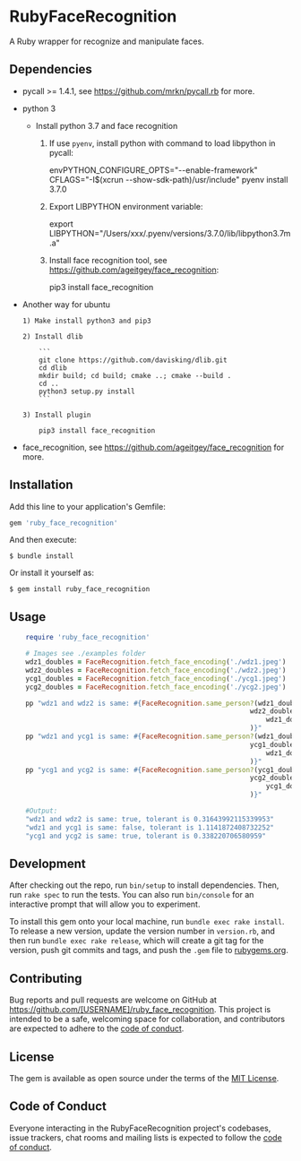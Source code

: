 # RubyFaceRecognition

A Ruby wrapper for recognize and manipulate faces.

## Dependencies

 - pycall >= 1.4.1, see https://github.com/mrkn/pycall.rb for more.

 - python 3
    
   * Install python 3.7 and face recognition

        1) If use `pyenv`, install python with command to load libpython in pycall:

            envPYTHON_CONFIGURE_OPTS="--enable-framework" CFLAGS="-I$(xcrun --show-sdk-path)/usr/include" pyenv install 3.7.0


        2) Export LIBPYTHON environment variable:

            export LIBPYTHON="/Users/xxx/.pyenv/versions/3.7.0/lib/libpython3.7m.a"

        3) Install face recognition tool, see https://github.com/ageitgey/face_recognition:

            pip3 install face_recognition

  * Another way for ubuntu

        1) Make install python3 and pip3

        2) Install dlib

            ```
            git clone https://github.com/davisking/dlib.git
            cd dlib
            mkdir build; cd build; cmake ..; cmake --build .
            cd ..
            python3 setup.py install
            ```

        3) Install plugin

            pip3 install face_recognition

 - face_recognition, see https://github.com/ageitgey/face_recognition for more.

## Installation

Add this line to your application's Gemfile:

```ruby
gem 'ruby_face_recognition'
```

And then execute:

    $ bundle install

Or install it yourself as:

    $ gem install ruby_face_recognition

## Usage

```ruby
    require 'ruby_face_recognition'

    # Images see ./examples folder
    wdz1_doubles = FaceRecognition.fetch_face_encoding('./wdz1.jpeg')
    wdz2_doubles = FaceRecognition.fetch_face_encoding('./wdz2.jpeg')
    ycg1_doubles = FaceRecognition.fetch_face_encoding('./ycg1.jpeg')
    ycg2_doubles = FaceRecognition.fetch_face_encoding('./ycg2.jpeg')

    pp "wdz1 and wdz2 is same: #{FaceRecognition.same_person?(wdz1_doubles,
                                                            wdz2_doubles)}, tolerant is #{FaceRecognition.get_tolerant(
                                                                wdz1_doubles, wdz2_doubles
                                                            )}"
    pp "wdz1 and ycg1 is same: #{FaceRecognition.same_person?(wdz1_doubles,
                                                            ycg1_doubles)}, tolerant is #{FaceRecognition.get_tolerant(
                                                                wdz1_doubles, ycg1_doubles
                                                            )}"
    pp "ycg1 and ycg2 is same: #{FaceRecognition.same_person?(ycg1_doubles,
                                                            ycg2_doubles)}, tolerant is #{FaceRecognition.get_tolerant(
                                                                ycg1_doubles, ycg2_doubles
                                                            )}"

    #Output:
    "wdz1 and wdz2 is same: true, tolerant is 0.31643992115339953"
    "wdz1 and ycg1 is same: false, tolerant is 1.1141872408732252"
    "ycg1 and ycg2 is same: true, tolerant is 0.338220706580959"

```

## Development

After checking out the repo, run `bin/setup` to install dependencies. Then, run `rake spec` to run the tests. You can also run `bin/console` for an interactive prompt that will allow you to experiment.

To install this gem onto your local machine, run `bundle exec rake install`. To release a new version, update the version number in `version.rb`, and then run `bundle exec rake release`, which will create a git tag for the version, push git commits and tags, and push the `.gem` file to [rubygems.org](https://rubygems.org).

## Contributing

Bug reports and pull requests are welcome on GitHub at https://github.com/[USERNAME]/ruby_face_recognition. This project is intended to be a safe, welcoming space for collaboration, and contributors are expected to adhere to the [code of conduct](https://github.com/[USERNAME]/ruby_face_recognition/blob/master/CODE_OF_CONDUCT.md).


## License

The gem is available as open source under the terms of the [MIT License](https://opensource.org/licenses/MIT).

## Code of Conduct

Everyone interacting in the RubyFaceRecognition project's codebases, issue trackers, chat rooms and mailing lists is expected to follow the [code of conduct](https://github.com/[USERNAME]/ruby_face_recognition/blob/master/CODE_OF_CONDUCT.md).

